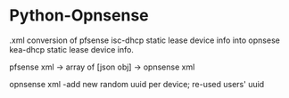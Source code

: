 # Python-Opnsense
.xml conversion of pfsense isc-dhcp static lease device info into opnsese kea-dhcp static lease device info.


pfsense xml -> array of [json obj] -> opnsense xml

  opnsense xml  -add new random uuid per device; re-used users' <subnet> uuid
